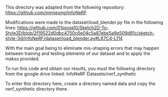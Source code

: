 This directory was adapted from the following repository: https://github.com/mjmjeong/InfoNeRF

Modifications were made to the dataset/load_blender.py file in the following lines:
https://github.com/01pooja10/Sketch2D-To-Style3D/blob/2f19522d0dbc4750c6e04c5a87ebe5a9e509d91c/sketch-style-3d/InfoNeRF/dataset/load_blender.py#L67C4-L114

With the main goal being to eliminate mis-shaping errors that may happen between training and testing elements of our dataset and to apply the makss provided. 

To run this code and obtain our results, you must the following directory from the google drive linked: InfoNeRF Datasets/nerf_synthetic 

To enter this directory here, create a directory named data and copy the nerf_synthetic directory there. 
